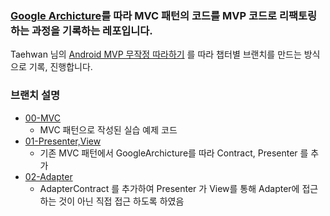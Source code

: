 ### [Google Archicture](https://github.com/android/architecture-samples)를 따라 MVC 패턴의 코드를 MVP 코드로 리팩토링하는 과정을 기록하는 레포입니다.
Taehwan 님의 [Android MVP 무작정 따라하기]() 를 따라 챕터별 브랜치를 만드는 방식으로 기록, 진행합니다.

### 브랜치 설명
- [00-MVC](https://github.com/nodobi/design-patterns/tree/00-MVC)
  - MVC 패턴으로 작성된 실습 예제 코드
- [01-Presenter,View](https://github.com/nodobi/design-patterns/tree/01-Presenter%2CView)
  - 기존 MVC 패턴에서 GoogleArchicture를 따라 Contract, Presenter 를 추가
- [02-Adapter](https://github.com/nodobi/design-patterns/tree/02-Adapter)
  - AdapterContract 를 추가하여 Presenter 가 View를 통해 Adapter에 접근하는 것이 아닌 직접 접근 하도록 하였음
  
